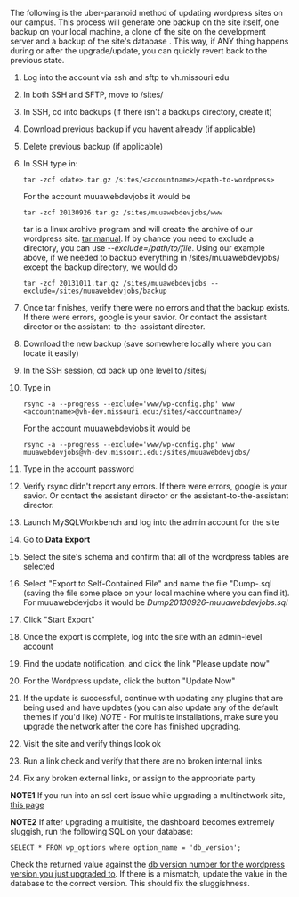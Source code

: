The following is the uber-paranoid method of updating wordpress sites on our campus.  This process will generate one backup on the site itself, one backup on your local machine, a clone of the site on the development server and a backup of the site's database .  This way, if ANY thing happens during or after the upgrade/update, you can quickly revert back to the previous state.

1. Log into the account via ssh and sftp to vh.missouri.edu
2. In both SSH and SFTP, move to /sites/<accountname>
3. In SSH, cd into backups (if there isn't a backups directory, create it)
4. Download previous backup if you havent already (if applicable)
5. Delete previous backup (if applicable)
6. In SSH type in:

     ```
     tar -zcf <date>.tar.gz /sites/<accountname>/<path-to-wordpress>
     ```

     For the account muuawebdevjobs it would be

     ``` 
     tar -zcf 20130926.tar.gz /sites/muuawebdevjobs/www
     ```
     
     tar is a linux archive program and will create the archive of our wordpress site. [tar manual](http://www.ss64.com/bash/tar.html). If by chance you need to exclude a directory, you can use *--exclude=/path/to/file*. Using our example above, if we needed to backup everything in /sites/muuawebdevjobs/ except the backup directory, we would do
     ```
     tar -zcf 20131011.tar.gz /sites/muuawebdevjobs --exclude=/sites/muuawebdevjobs/backup
     ```


7. Once tar finishes, verify there were no errors and that the backup exists. If there were errors, google is your savior.  Or contact the assistant director or the assistant-to-the-assistant director.
8. Download the new backup (save somewhere locally where you can locate it easily)
9. In the SSH session, cd back up one level to /sites/<accountname>
10. Type in

    ```
    rsync -a --progress --exclude='www/wp-config.php' www <accountname>@vh-dev.missouri.edu:/sites/<accountname>/
    ```

    For the account muuawebdevjobs it would be

    ```
    rsync -a --progress --exclude='www/wp-config.php' www muuawebdevjobs@vh-dev.missouri.edu:/sites/muuawebdevjobs/
    ```

11. Type in the account password
12. Verify rsync didn't report any errors. If there were errors, google is your savior.  Or contact the assistant director or the assistant-to-the-assistant director.

13. Launch MySQLWorkbench and log into the admin account for the site
14. Go to **Data Export**
15. Select the site's schema and confirm that all of the wordpress tables are selected
16. Select "Export to Self-Contained File" and name the file "Dump<date>-<accountname>.sql (saving the file some place on your local machine where you can find it). For muuawebdevjobs it would be *Dump20130926-muuawebdevjobs.sql*
17. Click "Start Export"
18. Once the export is complete, log into the site with an admin-level account
19. Find the update notification, and click the link "Please update now"
20. For the Wordpress update, click the button "Update Now"
21. If the update is successful, continue with updating any plugins that are being used and have updates (you can also update any of the default themes if you'd like)
*NOTE* - For multisite installations, make sure you upgrade the network after the core has finished upgrading.
22. Visit the site and verify things look ok
23. Run a link check and verify that there are no broken internal links
24. Fix any broken external links, or assign to the appropriate party

**NOTE1** If you run into an ssl cert issue while upgrading a multinetwork site, [this page](https://wordpress.org/support/topic/failed-update-network-attempt-after-upgrading-to-341) 

**NOTE2** If after upgrading a multisite, the dashboard becomes extremely sluggish, run the following SQL on your database:
```
SELECT * FROM wp_options where option_name = 'db_version';
```
Check the returned value against the [db version number for the wordpress version you just upgraded to](http://codex.wordpress.org/WordPress_Versions). If there is a mismatch, update the value in the database to the correct version. This should fix the sluggishness. 